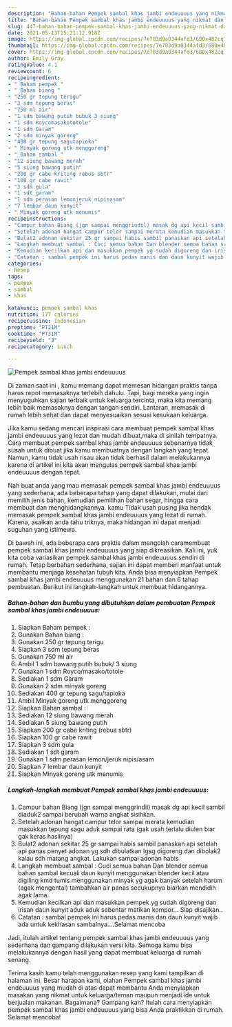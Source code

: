 ```yaml
---
description: "Bahan-bahan Pempek sambal khas jambi endeuuuus yang nikmat dan Mudah Dibuat"
title: "Bahan-bahan Pempek sambal khas jambi endeuuuus yang nikmat dan Mudah Dibuat"
slug: 447-bahan-bahan-pempek-sambal-khas-jambi-endeuuuus-yang-nikmat-dan-mudah-dibuat
date: 2021-05-13T15:21:12.918Z
image: https://img-global.cpcdn.com/recipes/7e783d9a0344afd3/680x482cq70/pempek-sambal-khas-jambi-endeuuuus-foto-resep-utama.jpg
thumbnail: https://img-global.cpcdn.com/recipes/7e783d9a0344afd3/680x482cq70/pempek-sambal-khas-jambi-endeuuuus-foto-resep-utama.jpg
cover: https://img-global.cpcdn.com/recipes/7e783d9a0344afd3/680x482cq70/pempek-sambal-khas-jambi-endeuuuus-foto-resep-utama.jpg
author: Emily Gray
ratingvalue: 4.1
reviewcount: 6
recipeingredient:
- " Baham pempek "
- " Bahan biang "
- "250 gr tepung terigu"
- "3 sdm tepung beras"
- "750 ml air"
- "1 sdm bawang putih bubuk 3 siung"
- "1 sdm Roycomasakototole"
- "1 sdm Garam"
- "2 sdm minyak goreng"
- "400 gr tepung sagutapioka"
- " Minyak goreng utk menggoreng"
- " Bahan sambal "
- "12 siung bawang merah"
- "5 siung bawang putih"
- "200 gr cabe kriting rebus sbtr"
- "100 gr cabe rawit"
- "3 sdm gula"
- "1 sdt garam"
- "1 sdm perasan lemonjeruk nipisasam"
- "7 lembar daun kunyit"
- " Minyak goreng utk menumis"
recipeinstructions:
- "Campur bahan Biang (jgn sampai menggrindil) masak dg api kecil sambil diaduk2 sampai berubah warna angkat sisihkan."
- "Setelah adonan hangat campur telor sampai merata kemudian masukkan tepung sagu aduk sampai rata (gak usah terlalu diulen biar gak keras hasilnya)"
- "Bulat2 adonan sekitar 25 gr sampai habis sambil panaskan api setelah api panas penyet adonan yg sdh dibulatkan lgsg digoreng dan dibolak2 kalau sdh matang angkat. Lakukan sampai adonan habis"
- "Langkah membuat sambal : Cuci semua bahan Dan blender semua bahan sambal kecuali daun kunyit menggunakan blender kecil atau digiling kmd tumis menggunakan minyak yg agak banyak setelah harum (agak mengental) tambahkan air panas secukupnya biarkan mendidih agak lama."
- "Kemudian kecilkan api dan masukkan pempek yg sudah digoreng dan irisan daun kunyit aduk aduk sebentar matikan kompor... Siap disajikan.."
- "Catatan : sambal pempek ini harus pedas manis dan daun kunyit wajib ada untuk kekhasan sambalnya....Selamat mencoba"
categories:
- Resep
tags:
- pempek
- sambal
- khas

katakunci: pempek sambal khas 
nutrition: 177 calories
recipecuisine: Indonesian
preptime: "PT21M"
cooktime: "PT31M"
recipeyield: "3"
recipecategory: Lunch

---
```



![Pempek sambal khas jambi endeuuuus](https://img-global.cpcdn.com/recipes/7e783d9a0344afd3/680x482cq70/pempek-sambal-khas-jambi-endeuuuus-foto-resep-utama.jpg)

Di zaman  saat ini , kamu memang dapat memesan hidangan praktis tanpa harus repot memasaknya terlebih dahulu. Tapi, bagi mereka yang ingin menyuguhkan sajian terbaik untuk keluarga tercinta, maka kita memang lebih baik memasaknya dengan tangan sendiri. Lantaran, memasak di rumah lebih sehat dan dapat menyesuaikan sesuai kesukaan keluarga.

Jika kamu sedang mencari inspirasi cara membuat pempek sambal khas jambi endeuuuus yang lezat dan mudah dibuat,maka di sinilah tempatnya. Cara membuat pempek sambal khas jambi endeuuuus  sebenarnya tidak susah untuk dibuat jika kamu membuatnya dengan langkah yang tepat. Namun, kamu tidak usah risau akan tidak berhasil dalam melakukannya 
karena di artikel ini kita akan mengulas pempek sambal khas jambi endeuuuus dengan tepat.  



Nah buat anda yang mau memasak pempek sambal khas jambi endeuuuus yang sederhana, ada beberapa tahap yang dapat dilakukan, mulai dari memilih jenis bahan, kemudian pemilihan bahan segar, hingga cara membuat dan menghidangkannya. kamu Tidak usah pusing jika hendak memasak pempek sambal khas jambi endeuuuus yang lezat di rumah. Karena, asalkan anda  tahu triknya, maka hidangan ini dapat menjadi suguhan yang istimewa.

Di bawah ini, ada beberapa cara praktis  dalam mengolah caramembuat pempek sambal khas jambi endeuuuus yang siap dikreasikan. Kali ini, yuk kita coba variasikan pempek sambal khas jambi endeuuuus sendiri di rumah. Tetap berbahan sederhana, sajian ini dapat memberi manfaat untuk membantu menjaga kesehatan tubuh kita. Anda bisa menyiapkan Pempek sambal khas jambi endeuuuus menggunakan 21 bahan dan 6 tahap pembuatan. Berikut ini langkah-langkah untuk membuat hidangannya.

<!--inarticleads1-->

##### Bahan-bahan dan bumbu yang dibutuhkan dalam pembuatan Pempek sambal khas jambi endeuuuus:

1. Siapkan  Baham pempek :
1. Gunakan  Bahan biang :
1. Gunakan 250 gr tepung terigu
1. Siapkan 3 sdm tepung beras
1. Gunakan 750 ml air
1. Ambil 1 sdm bawang putih bubuk/ 3 siung
1. Gunakan 1 sdm Royco/masako/totole
1. Sediakan 1 sdm Garam
1. Gunakan 2 sdm minyak goreng
1. Sediakan 400 gr tepung sagu/tapioka
1. Ambil  Minyak goreng utk menggoreng
1. Siapkan  Bahan sambal :
1. Sediakan 12 siung bawang merah
1. Sediakan 5 siung bawang putih
1. Siapkan 200 gr cabe kriting (rebus sbtr)
1. Siapkan 100 gr cabe rawit
1. Siapkan 3 sdm gula
1. Sediakan 1 sdt garam
1. Gunakan 1 sdm perasan lemon/jeruk nipis/asam
1. Siapkan 7 lembar daun kunyit
1. Siapkan  Minyak goreng utk menumis




<!--inarticleads2-->

##### Langkah-langkah membuat Pempek sambal khas jambi endeuuuus:

1. Campur bahan Biang (jgn sampai menggrindil) masak dg api kecil sambil diaduk2 sampai berubah warna angkat sisihkan.
1. Setelah adonan hangat campur telor sampai merata kemudian masukkan tepung sagu aduk sampai rata (gak usah terlalu diulen biar gak keras hasilnya)
1. Bulat2 adonan sekitar 25 gr sampai habis sambil panaskan api setelah api panas penyet adonan yg sdh dibulatkan lgsg digoreng dan dibolak2 kalau sdh matang angkat. Lakukan sampai adonan habis
1. Langkah membuat sambal : Cuci semua bahan Dan blender semua bahan sambal kecuali daun kunyit menggunakan blender kecil atau digiling kmd tumis menggunakan minyak yg agak banyak setelah harum (agak mengental) tambahkan air panas secukupnya biarkan mendidih agak lama.
1. Kemudian kecilkan api dan masukkan pempek yg sudah digoreng dan irisan daun kunyit aduk aduk sebentar matikan kompor... Siap disajikan..
1. Catatan : sambal pempek ini harus pedas manis dan daun kunyit wajib ada untuk kekhasan sambalnya....Selamat mencoba




Jadi, itulah artikel tentang  pempek sambal khas jambi endeuuuus  yang sederhana dan gampang dilakukan versi kita. Semoga kamu bisa melakukannya dengan hasil yang dapat membuat keluarga di rumah senang. 

Terima kasih kamu telah menggunakan resep yang kami tampilkan di halaman ini. Besar harapan kami, olahan  Pempek sambal khas jambi endeuuuus yang mudah di atas dapat membantu Anda menyiapkan masakan yang nikmat untuk keluarga/teman maupun menjadi ide untuk berjualan makanan. Bagaimana? Gampang kan? Itulah cara menyiapkan pempek sambal khas jambi endeuuuus yang bisa Anda praktikkan di rumah. Selamat mencoba!

